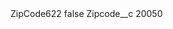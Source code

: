 <?xml version="1.0" encoding="UTF-8"?>
<CustomMetadata xmlns="http://soap.sforce.com/2006/04/metadata" xmlns:xsi="http://www.w3.org/2001/XMLSchema-instance" xmlns:xsd="http://www.w3.org/2001/XMLSchema">
    <label>ZipCode622</label>
    <protected>false</protected>
    <values>
        <field>Zipcode__c</field>
        <value xsi:type="xsd:string">20050</value>
    </values>
</CustomMetadata>
